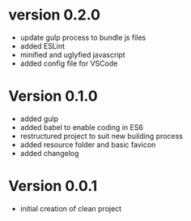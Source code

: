 # version 0.2.0
- update gulp process to bundle js files
- added ESLint
- minified and uglyfied javascript
- added config file for VSCode

# Version 0.1.0
- added gulp
- added babel to enable coding in ES6
- restructured project to suit new building process
- added resource folder and basic favicon
- added changelog

# Version 0.0.1
- initial creation of clean project